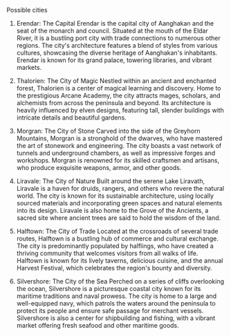 
Possible cities

1.  Erendar: The Capital Erendar is the capital city of Aanghakan and the seat of the monarch and council. Situated at the mouth of the Eldar River, it is a bustling port city with trade connections to numerous other regions. The city's architecture features a blend of styles from various cultures, showcasing the diverse heritage of Aanghakan's inhabitants. Erendar is known for its grand palace, towering libraries, and vibrant markets.

2.  Thalorien: The City of Magic Nestled within an ancient and enchanted forest, Thalorien is a center of magical learning and discovery. Home to the prestigious Arcane Academy, the city attracts mages, scholars, and alchemists from across the peninsula and beyond. Its architecture is heavily influenced by elven designs, featuring tall, slender buildings with intricate details and beautiful gardens.

3.  Morgran: The City of Stone Carved into the side of the Greyhorn Mountains, Morgran is a stronghold of the dwarves, who have mastered the art of stonework and engineering. The city boasts a vast network of tunnels and underground chambers, as well as impressive forges and workshops. Morgran is renowned for its skilled craftsmen and artisans, who produce exquisite weapons, armor, and other goods.

4.  Liravale: The City of Nature Built around the serene Lake Liravath, Liravale is a haven for druids, rangers, and others who revere the natural world. The city is known for its sustainable architecture, using locally sourced materials and incorporating green spaces and natural elements into its design. Liravale is also home to the Grove of the Ancients, a sacred site where ancient trees are said to hold the wisdom of the land.

5.  Halftown: The City of Trade Located at the crossroads of several trade routes, Halftown is a bustling hub of commerce and cultural exchange. The city is predominantly populated by halflings, who have created a thriving community that welcomes visitors from all walks of life. Halftown is known for its lively taverns, delicious cuisine, and the annual Harvest Festival, which celebrates the region's bounty and diversity.

6.  Silvershore: The City of the Sea Perched on a series of cliffs overlooking the ocean, Silvershore is a picturesque coastal city known for its maritime traditions and naval prowess. The city is home to a large and well-equipped navy, which patrols the waters around the peninsula to protect its people and ensure safe passage for merchant vessels. Silvershore is also a center for shipbuilding and fishing, with a vibrant market offering fresh seafood and other maritime goods.
   
   
   